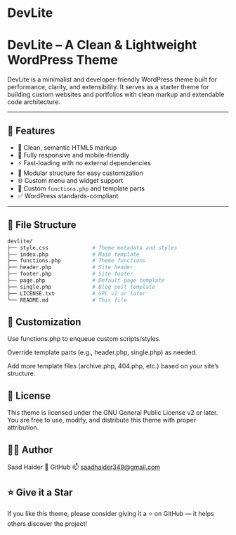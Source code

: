 # DevLite
# DevLite – A Clean & Lightweight WordPress Theme

DevLite is a minimalist and developer-friendly WordPress theme built for performance, clarity, and extensibility. It serves as a starter theme for building custom websites and portfolios with clean markup and extendable code architecture.

---

## 🚀 Features

- 🔹 Clean, semantic HTML5 markup
- 🎨 Fully responsive and mobile-friendly
- ⚡ Fast-loading with no external dependencies
- 🧩 Modular structure for easy customization
- 🌐 Custom menu and widget support
- 📝 Custom `functions.php` and template parts
- ✅ WordPress standards-compliant

---

## 📂 File Structure

```bash
devlite/
├── style.css              # Theme metadata and styles
├── index.php              # Main template
├── functions.php          # Theme functions
├── header.php             # Site header
├── footer.php             # Site footer
├── page.php               # Default page template
├── single.php             # Blog post template
├── LICENSE.txt            # GPL v2 or later
└── README.md              # This file
```
## 🔧 Customization
Use functions.php to enqueue custom scripts/styles.

Override template parts (e.g., header.php, single.php) as needed.

Add more template files (archive.php, 404.php, etc.) based on your site’s structure.

## 📄 License
This theme is licensed under the GNU General Public License v2 or later. You are free to use, modify, and distribute this theme with proper attribution.

## 👨‍💻 Author
Saad Haider
🔗 GitHub
📫 saadhaider349@gmail.com



## ⭐️ Give it a Star
If you like this theme, please consider giving it a ⭐️ on GitHub — it helps others discover the project!